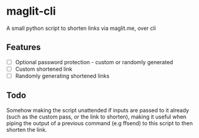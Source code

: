 # maglit-cli
A small python script to shorten links via maglit.me, over cli

## Features 

- [ ] Optional password protection - custom or randomly generated 
- [ ] Custom shortened link
- [ ] Randomly generating shortened links

## Todo

Somehow making the script unattended if inputs are passed to it already (such as the custom pass, or the link to shorten), making it useful when piping the output of a previous command (e.g ffsend) to this script to then shorten the link.
